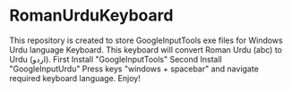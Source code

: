 # RomanUrduKeyboard
This repository is created to store GoogleInputTools exe files for Windows Urdu language Keyboard.
This keyboard will convert Roman Urdu (abc) to Urdu (اردو).
First Install "GoogleInputTools"
Second Install "GoogleInputUrdu"
Press keys "windows + spacebar" and navigate required keyboard language.
Enjoy!

